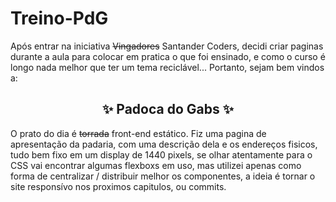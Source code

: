 # Treino-PdG
<p> Após entrar na iniciativa <s>Vingadores</s> Santander Coders, decidi criar paginas durante a aula para colocar em pratica o que foi ensinado, e como o curso é longo nada melhor que ter um tema reciclável... Portanto, sejam bem vindos a:</p>
<h2 align="center">✨ Padoca do Gabs ✨</h2>
<p align>O prato do dia é <s>torrada</s> front-end estático. Fiz uma pagina de apresentação da padaria, com uma descrição dela e os endereços fisicos, tudo bem fixo em um display de 1440 pixels, se olhar atentamente para o CSS vai encontrar algumas flexboxs em uso, mas utilizei apenas como forma de centralizar / distribuir melhor os componentes, a ideia é tornar o site responsívo nos proximos capitulos, ou commits.</p>

